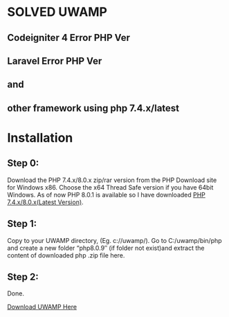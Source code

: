 # SOLVED UWAMP
## Codeigniter 4 Error PHP Ver
## Laravel Error PHP Ver
## and
## other framework using php 7.4.x/latest 
  
  
  
   
# Installation
 
## Step 0:
Download the PHP 7.4.x/8.0.x zip/rar version from the PHP Download site for Windows x86. Choose the x64 Thread Safe version if you have 64bit Windows. As of now PHP 8.0.1 is available so I have downloaded [PHP 7.4.x/8.0.x(Latest Version)](https://github.com/SIFORTECH-DEV/uwamp/blob/main/php8.0.9.zip).

## Step 1:
Copy to your UWAMP directory, (Eg. c://uwamp/). Go to C:/uwamp/bin/php and create a new folder “php8.0.9″ (if folder not exist)and extract the content of downloaded php .zip file here.

## Step 2:
Done.

[Download UWAMP Here](https://www.uwamp.com/en/?page=download)

